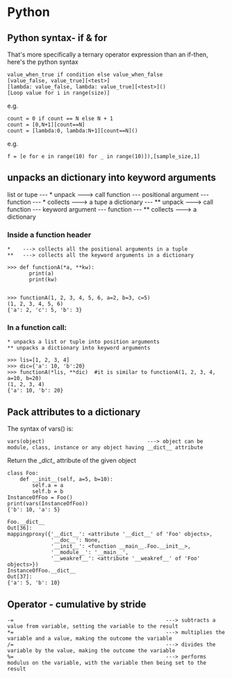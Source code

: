 # Python
## Python syntax- if & for
That's more specifically a ternary operator expression than an if-then, here's the python syntax
```
value_when_true if condition else value_when_false
[value_false, value_true][<test>]
[lambda: value_false, lambda: value_true][<test>]()
[Loop value for i in range(size)]
```
e.g.
```
count = 0 if count == N else N + 1
count = [0,N+1][count==N]
count = [lambda:0, lambda:N+1][count==N]()
```
e.g.
```
f = [e for e in range(10) for _ in range(10)]),[sample_size,1]
```
## unpacks an dictionary into keyword arguments

list or tupe  --- * unpack ---> call function --- positional argument  --- function --- * collects ---> a tupe
a dictionary --- ** unpack  ---> call function --- keyword argument --- function --- ** collects ---> a dictionary 

### Inside a function header
```
*    ---> collects all the positional arguments in a tuple
**   ---> collects all the keyword arguments in a dictionary
```
```
>>> def functionA(*a, **kw):
       print(a)
       print(kw)


>>> functionA(1, 2, 3, 4, 5, 6, a=2, b=3, c=5)
(1, 2, 3, 4, 5, 6)
{'a': 2, 'c': 5, 'b': 3}
```

### In a function call:
```
* unpacks a list or tuple into position arguments
** unpacks a dictionary into keyword arguments
```
```
>>> lis=[1, 2, 3, 4]
>>> dic={'a': 10, 'b':20}
>>> functionA(*lis, **dic)  #it is similar to functionA(1, 2, 3, 4, a=10, b=20)
(1, 2, 3, 4)
{'a': 10, 'b': 20}
```
## Pack attributes to a dictionary
The syntax of vars() is:
```
vars(object)                                 ---> object can be module, class, instance or any object having __dict__ attribute
```
Return the \__dict__ attribute of the given object
```
class Foo:
    def __init__(self, a=5, b=10):
        self.a = a
        self.b = b
InstanceOfFoo = Foo()
print(vars(InstanceOfFoo))
{'b': 10, 'a': 5}
```
```
Foo.__dict__
Out[36]: 
mappingproxy({'__dict__': <attribute '__dict__' of 'Foo' objects>,
              '__doc__': None,
              '__init__': <function __main__.Foo.__init__>,
              '__module__': '__main__',
              '__weakref__': <attribute '__weakref__' of 'Foo' objects>})
InstanceOfFoo.__dict__
Out[37]: 
{'a': 5, 'b': 10}
```

## Operator - cumulative by stride 
```
-=                                                 ---> subtracts a value from variable, setting the variable to the result
*=                                                 ---> multiplies the variable and a value, making the outcome the variable
/=                                                 ---> divides the variable by the value, making the outcome the variable
%=                                                 ---> performs modulus on the variable, with the variable then being set to the result
```
